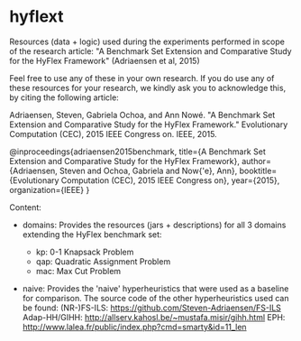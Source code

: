 # hyflext
Resources (data + logic) used during the experiments performed in scope of the research article: "A Benchmark Set Extension and Comparative Study for the HyFlex Framework" (Adriaensen et al, 2015)

Feel free to use any of these in your own research. 
If you do use any of these resources for your research, we kindly ask you to acknowledge this, by citing the following article:

Adriaensen, Steven, Gabriela Ochoa, and Ann Nowé. "A Benchmark Set Extension and Comparative Study for the HyFlex Framework." Evolutionary Computation (CEC), 2015 IEEE Congress on. IEEE, 2015.

@inproceedings{adriaensen2015benchmark,
  title={A Benchmark Set Extension and Comparative Study for the HyFlex Framework},
  author={Adriaensen, Steven and Ochoa, Gabriela and Now{\'e}, Ann},
  booktitle={Evolutionary Computation (CEC), 2015 IEEE Congress on},
  year={2015},
  organization={IEEE}
}

Content:
- domains: Provides the resources (jars + descriptions) for all 3 domains extending the HyFlex benchmark set:
  - kp: 0-1 Knapsack Problem
  - qap: Quadratic Assignment Problem
  - mac: Max Cut Problem
  
- naive: Provides the 'naive' hyperheuristics that were used as a baseline for comparison.
  The source code of the other hyperheuristics used can be found:
  (NR-)FS-ILS: https://github.com/Steven-Adriaensen/FS-ILS
  Adap-HH/GIHH: http://allserv.kahosl.be/~mustafa.misir/gihh.html
  EPH: http://www.lalea.fr/public/index.php?cmd=smarty&id=11_len
  